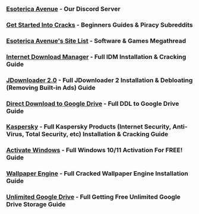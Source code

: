 ### [Esoterica Avenue](https://discord.gg/enMG8bXUbn) - Our Discord Server
### [Get Started Into Cracks](getstartedintocracks.md) - Beginners Guides & Piracy Subreddits
### [Esoterica Avenue's Site List](sitelist.md) - Software & Games Megathread
### [Internet Download Manager](idm.md) - Full IDM Installation & Cracking Guide
### [JDownloader 2.0](jdownloader2.md) - Full JDownloader 2 Installation & Debloating (Removing Built-in Ads) Guide
### [Direct Download to Google Drive](ddltogdrive.md) - Full DDL to Google Drive Guide
### [Kaspersky](kaspersky.md) - Full Kaspersky Products (Internet Security, Anti-Virus, Total Security, etc) Installation & Cracking Guide
### [Activate Windows](activatewindows.md) - Full Windows 10/11 Activation For FREE! Guide
### [Wallpaper Engine](wallpaperengine.md) - Full Cracked Wallpaper Engine Installation Guide
### [Unlimited Google Drive](unlimitedgdrive.md) - Full Getting Free Unlimited Google Drive Storage Guide
